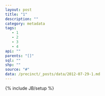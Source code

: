 ```yaml
---
layout: post
title: "1"
description: ""
category: metadata
tags: 
   - 1
   - 2
   - 3
   - 4
api: ""
parents: "[]"
sql: ""
shp: ""
source: "#"
data: /precinct/_posts/data/2012-07-29-1.md
---
```

{% include JB/setup %}
